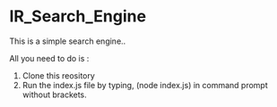 # IR_Search_Engine

This is a simple search engine..

All you need to do is : 

1. Clone this reository
2. Run the index.js file by typing, (node index.js) in command prompt without brackets.


